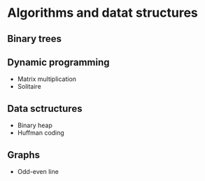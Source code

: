 # Algorithms and datat structures
## Binary trees
## Dynamic programming
- Matrix multiplication
- Solitaire
## Data sctructures
- Binary heap
- Huffman coding
## Graphs
- Odd-even line
